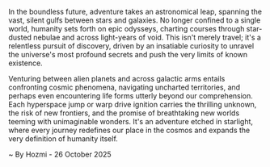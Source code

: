 
In the boundless future, adventure takes an astronomical leap, spanning the vast, silent gulfs between stars and galaxies. No longer confined to a single world, humanity sets forth on epic odysseys, charting courses through star-dusted nebulae and across light-years of void. This isn't merely travel; it's a relentless pursuit of discovery, driven by an insatiable curiosity to unravel the universe's most profound secrets and push the very limits of known existence.

Venturing between alien planets and across galactic arms entails confronting cosmic phenomena, navigating uncharted territories, and perhaps even encountering life forms utterly beyond our comprehension. Each hyperspace jump or warp drive ignition carries the thrilling unknown, the risk of new frontiers, and the promise of breathtaking new worlds teeming with unimaginable wonders. It's an adventure etched in starlight, where every journey redefines our place in the cosmos and expands the very definition of humanity itself.

~ By Hozmi - 26 October 2025
